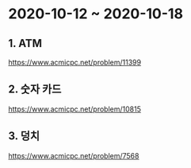 # 2020-10-12 ~ 2020-10-18

## 1. ATM
https://www.acmicpc.net/problem/11399

## 2. 숫자 카드
https://www.acmicpc.net/problem/10815

## 3. 덩치
https://www.acmicpc.net/problem/7568
